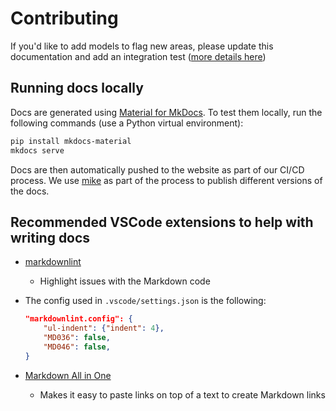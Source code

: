 # Contributing

If you'd like to add models to flag new areas, please update this documentation and add an integration test
([more details here](https://github.com/dbt-labs/pro-serv-dag-auditing/tree/main/integration_tests#adding-an-integration-test))

## Running docs locally

Docs are generated using [Material for MkDocs](https://squidfunk.github.io/mkdocs-material/). To test them locally, run the following commands (use a Python virtual environment):

```bash
pip install mkdocs-material
mkdocs serve
```

Docs are then automatically pushed to the website as part of our CI/CD process. We use [mike](https://github.com/jimporter/mike) as part of the process to publish different versions of the docs.

## Recommended VSCode extensions to help with writing docs

- [markdownlint](https://marketplace.visualstudio.com/items?itemName=DavidAnson.vscode-markdownlint)
  - Highlight issues with the Markdown code
- The config used in `.vscode/settings.json` is the following:

    ```json
    "markdownlint.config": {
        "ul-indent": {"indent": 4},
        "MD036": false,
        "MD046": false,
    }
    ```

- [Markdown All in One](https://marketplace.visualstudio.com/items?itemName=yzhang.markdown-all-in-one)
  - Makes it easy to paste links on top of a text to create Markdown links
